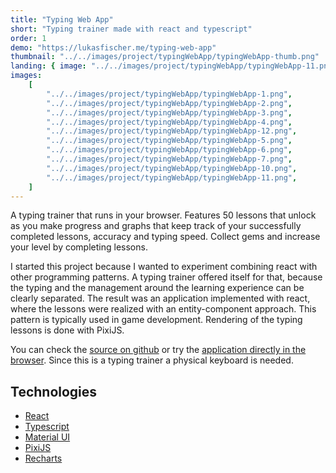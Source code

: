 ```yaml
---
title: "Typing Web App"
short: "Typing trainer made with react and typescript"
order: 1
demo: "https://lukasfischer.me/typing-web-app"
thumbnail: "../../images/project/typingWebApp/typingWebApp-thumb.png"
landing: { image: "../../images/project/typingWebApp/typingWebApp-11.png" }
images:
    [
        "../../images/project/typingWebApp/typingWebApp-1.png",
        "../../images/project/typingWebApp/typingWebApp-2.png",
        "../../images/project/typingWebApp/typingWebApp-3.png",
        "../../images/project/typingWebApp/typingWebApp-4.png",
        "../../images/project/typingWebApp/typingWebApp-12.png",
        "../../images/project/typingWebApp/typingWebApp-5.png",
        "../../images/project/typingWebApp/typingWebApp-6.png",
        "../../images/project/typingWebApp/typingWebApp-7.png",
        "../../images/project/typingWebApp/typingWebApp-10.png",
        "../../images/project/typingWebApp/typingWebApp-11.png",
    ]
---
```


A typing trainer that runs in your browser. Features 50 lessons that unlock as you make progress and graphs that keep track of your successfully completed lessons, accuracy and typing speed. Collect gems and increase your level by completing lessons.

I started this project because I wanted to experiment combining react with other programming patterns. A typing trainer offered itself for that, because the typing and the management around the learning experience can be clearly separated. The result was an application implemented with react, where the lessons were realized with an entity-component approach. This pattern is typically used in game development. Rendering of the typing lessons is done with PixiJS.

You can check the [source on github](https://github.com/fischi1/typing-web-app) or try the [application directly in the browser](https://lukasfischer.me/typing-web-app). Since this is a typing trainer a physical keyboard is needed.

<bs-row>

<bs-col>

## Technologies

-   [React](https://reactjs.org/)
-   [Typescript](https://www.typescriptlang.org/)
-   [Material UI](https://material-ui.com/)
-   [PixiJS](https://www.pixijs.com/)
-   [Recharts](https://recharts.org/en-US/)

</bs-col>

</bs-row>
